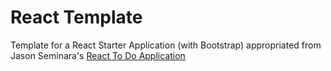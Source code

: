 # React Template
Template for a React Starter Application (with Bootstrap) appropriated from 
Jason Seminara's [React To Do Application](https://github.com/jasonseminara/react_to-do)
